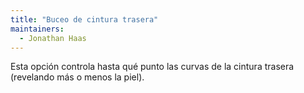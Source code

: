 ```yaml
---
title: "Buceo de cintura trasera"
maintainers:
  - Jonathan Haas
---
```


Esta opción controla hasta qué punto las curvas de la cintura trasera (revelando más o menos la piel).


